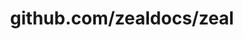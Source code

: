 ---
layout: post
title: github.com/zealdocs/zeal
categories: link
tags: [انگلیسی, گیت‌هاب, برنامه‌نویسی]
---